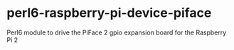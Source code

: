 # perl6-raspberry-pi-device-piface
Perl6 module to drive the PiFace 2 gpio expansion board for the Raspberry Pi 2
